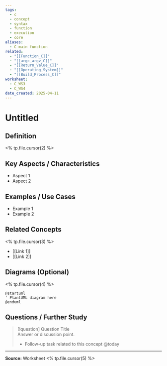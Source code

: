 ```yaml
---
tags:
  - c
  - concept
  - syntax
  - function
  - execution
  - core
aliases:
  - C main function
related:
  - "[[Function_C]]"
  - "[[argc_argv_C]]"
  - "[[Return_Value_C]]"
  - "[[Operating_System]]"
  - "[[Build_Process_C]]"
worksheet:
  - C_WS3
  - C_WS4
date_created: 2025-04-11
---
```

# Untitled

## Definition

<% tp.file.cursor(2) %>

## Key Aspects / Characteristics

- Aspect 1
- Aspect 2

## Examples / Use Cases

- Example 1
- Example 2

## Related Concepts
<% tp.file.cursor(3) %>
- [[Link 1]]
- [[Link 2]]

## Diagrams (Optional)
<% tp.file.cursor(4) %>

```puml
@startuml
' PlantUML diagram here
@enduml
```

## Questions / Further Study

> [!question] Question Title  
> Answer or discussion point.
> 
> - Follow-up task related to this concept @today
>     

---

**Source:** Worksheet <% tp.file.cursor(5) %>